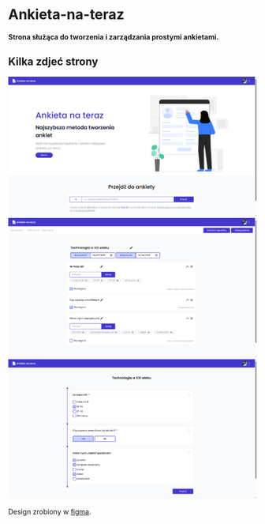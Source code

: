# Ankieta-na-teraz

#### Strona służąca do tworzenia i zarządzania prostymi ankietami.

## Kilka zdjeć strony

![Zdjęcie strony głównej](public/survey-app/home.png)
![Zdjęcie tworzenia ankietyj](public/survey-app/create_survey.png)
![Zdjęcie wypełniania ankiety](public/survey-app/survey.png)

Design zrobiony w [figma](https://www.figma.com/file/WkmbpZJGX4KYsdNoPuoUJT/Ankieta-na-teraz).
